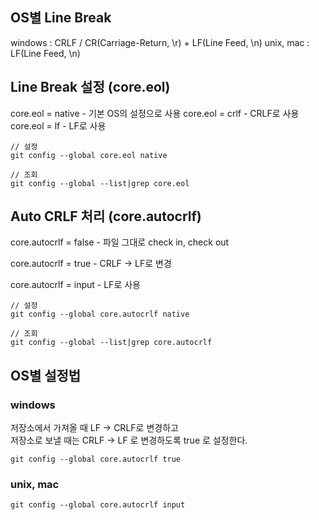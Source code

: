 <!--
    BOARD_TITLE: Git 개행문자 설정
    BOARD_DATE: 2021-11-14 16:45
    BOARD_TAG: ["개행", "설정", "기본세팅"]
-->

## OS별 Line Break
windows : CRLF / CR(Carriage-Return, \r) + LF(Line Feed, \n)
unix, mac : LF(Line Feed, \n)

## Line Break 설정 (core.eol)
core.eol = native - 기본 OS의 설정으로 사용
core.eol = crlf - CRLF로 사용
core.eol = lf - LF로 사용
  
```text
// 설정
git config --global core.eol native

// 조회
git config --global --list|grep core.eol
```

## Auto CRLF 처리 (core.autocrlf)
core.autocrlf = false - 파일 그대로 check in, check out  

core.autocrlf = true - CRLF -> LF로 변경  

core.autocrlf = input - LF로 사용

```text
// 설정
git config --global core.autocrlf native

// 조회
git config --global --list|grep core.autocrlf
```

## OS별 설정법  

### windows
저장소에서 가져올 때 LF -> CRLF로 변경하고  
저장소로 보낼 때는 CRLF -> LF 로 변경하도록 true 로 설정한다.

```text
git config --global core.autocrlf true
```

### unix, mac

```text
git config --global core.autocrlf input
```